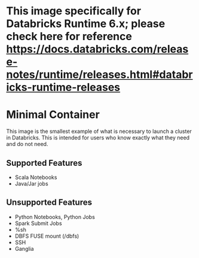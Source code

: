 # This image specifically for Databricks Runtime 6.x; please check here for reference https://docs.databricks.com/release-notes/runtime/releases.html#databricks-runtime-releases

# Minimal Container

This image is the smallest example of what is necessary to launch a cluster in Databricks.
This is intended for users who know exactly what they need and do not need.

## Supported Features
  - Scala Notebooks
  - Java/Jar jobs

## Unsupported Features
  - Python Notebooks, Python Jobs
  - Spark Submit Jobs
  - %sh
  - DBFS FUSE mount (/dbfs)
  - SSH
  - Ganglia
